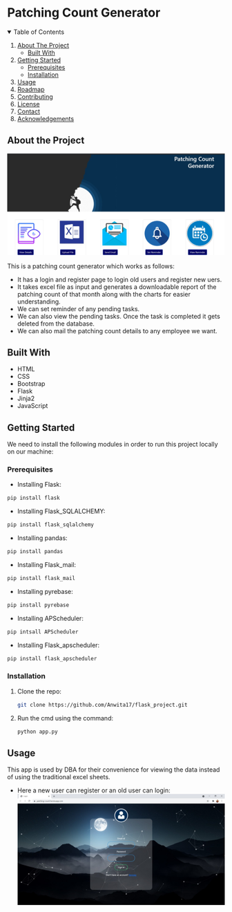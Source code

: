 # Patching Count Generator

<details open="open">
  <summary>Table of Contents</summary>
  <ol>
    <li>
      <a href="#about-the-project">About The Project</a>
      <ul>
        <li><a href="#built-with">Built With</a></li>
      </ul>
    </li>
    <li>
      <a href="#getting-started">Getting Started</a>
      <ul>
        <li><a href="#prerequisites">Prerequisites</a></li>
        <li><a href="#installation">Installation</a></li>
      </ul>
    </li>
    <li><a href="#usage">Usage</a></li>
    <li><a href="#roadmap">Roadmap</a></li>
    <li><a href="#contributing">Contributing</a></li>
    <li><a href="#license">License</a></li>
    <li><a href="#contact">Contact</a></li>
    <li><a href="#acknowledgements">Acknowledgements</a></li>
  </ol>
</details>

## About the Project
![Image of Yaktocat](https://github.com/Anwita17/flask_project/blob/master/about.jpg)



This is a patching count generator which works as follows:  

* It has a login and register page to login old users and register new uers.
* It takes excel file as input and generates a downloadable report of the patching count of that month along with the charts for easier understanding.
* We can set reminder of any pending tasks.
* We can also view the pending tasks. Once the task is completed it gets deleted from the database.
* We can also mail the patching count details to any employee we want.

## Built With

* HTML
* CSS
* Bootstrap
* Flask
* Jinja2
* JavaScript

## Getting Started

We need to install the following modules in order to run this project locally on our machine:

### Prerequisites
 
* Installing Flask:
```sh
pip install flask
```

* Installing Flask_SQLALCHEMY:
```sh
pip install flask_sqlalchemy
```

* Installing pandas:
```sh
pip install pandas
```

* Installing Flask_mail:
```sh 
pip install flask_mail
```

* Installing pyrebase:
```sh
pip install pyrebase
```

* Installing APScheduler:
```sh
pip intsall APScheduler
```

* Installing Flask_apscheduler:
```sh
pip install flask_apscheduler
```


### Installation
1. Clone the repo:
   ```sh
   git clone https://github.com/Anwita17/flask_project.git
   ```
2. Run the cmd using the command:
   ```sh
   python app.py
   ```

## Usage

This app is used by DBA for their convenience for viewing the data instead of using the traditional excel sheets.

* Here a new user can register or an old user can login:
  ![Image of Yaktocat](https://github.com/Anwita17/flask_project/blob/master/login_img.jpeg)
